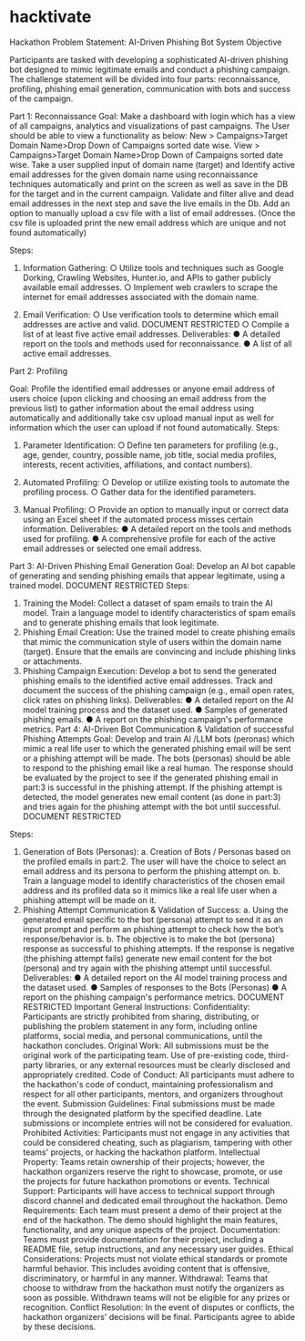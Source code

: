 # hacktivate

Hackathon Problem Statement: AI-Driven Phishing Bot
System
Objective

Participants are tasked with developing a sophisticated AI-driven phishing bot designed to
mimic legitimate emails and conduct a phishing campaign. The challenge statement will be
divided into four parts: reconnaissance, profiling, phishing email generation,
communication with bots and success of the campaign.


Part 1: Reconnaissance
Goal:
Make a dashboard with login which has a view of all campaigns, analytics and visualizations of
past campaigns.
The User should be able to view a functionality as below:
New > Campaigns>Target Domain Name>Drop Down of Campaigns sorted date wise.
View > Campaigns>Target Domain Name>Drop Down of Campaigns sorted date wise.
Take a user supplied input of domain name (target) and Identify active email addresses for the
given domain name using reconnaissance techniques automatically and print on the screen as
well as save in the DB for the target and in the current campaign. Validate and filter alive and
dead email addresses in the next step and save the live emails in the Db.
Add an option to manually upload a csv file with a list of email addresses.
(Once the csv file is uploaded print the new email address which are unique and not found
automatically)

Steps:
1. Information Gathering:
○ Utilize tools and techniques such as Google Dorking, Crawling Websites,
Hunter.io, and APIs to gather publicly available email addresses.
○ Implement web crawlers to scrape the internet for email addresses associated
with the domain name.

2. Email Verification:
○ Use verification tools to determine which email addresses are active and valid.
DOCUMENT RESTRICTED
○ Compile a list of at least five active email addresses.
Deliverables:
● A detailed report on the tools and methods used for reconnaissance.
● A list of all active email addresses.


Part 2: Profiling

Goal:
Profile the identified email addresses or anyone email address of users choice (upon clicking
and choosing an email address from the previous list) to gather information about the email
address using automatically and additionally take csv upload manual input as well for
information which the user can upload if not found automatically.
Steps:

1. Parameter Identification:
○ Define ten parameters for profiling (e.g., age, gender, country, possible name, job
title, social media profiles, interests, recent activities, affiliations, and contact
numbers).

2. Automated Profiling:
○ Develop or utilize existing tools to automate the profiling process.
○ Gather data for the identified parameters.
3. Manual Profiling:
○ Provide an option to manually input or correct data using an Excel sheet if the
automated process misses certain information.
Deliverables:
● A detailed report on the tools and methods used for profiling.
● A comprehensive profile for each of the active email addresses or selected one email
address.


Part 3: AI-Driven Phishing Email Generation
Goal:
Develop an AI bot capable of generating and sending phishing emails that appear legitimate,
using a trained model.
DOCUMENT RESTRICTED
Steps:
1. Training the Model:
Collect a dataset of spam emails to train the AI model.
Train a language model to identify characteristics of spam emails and to generate
phishing emails that look legitimate.
2. Phishing Email Creation:
Use the trained model to create phishing emails that mimic the communication style of
users within the domain name (target).
Ensure that the emails are convincing and include phishing links or attachments.
3. Phishing Campaign Execution:
Develop a bot to send the generated phishing emails to the identified active email
addresses.
Track and document the success of the phishing campaign (e.g., email open rates, click
rates on phishing links).
Deliverables:
● A detailed report on the AI model training process and the dataset used.
● Samples of generated phishing emails.
● A report on the phishing campaign's performance metrics.
Part 4: AI-Driven Bot Communication & Validation of successful Phishing
Attempts
Goal:
Develop and train AI /LLM bots (peronas) which mimic a real life user to which the generated
phishing email will be sent or a phishing attempt will be made.
The bots (personas) should be able to respond to the phishing email like a real human. The
response should be evaluated by the project to see if the generated phishing email in part:3 is
successful in the phishing attempt.
If the phishing attempt is detected, the model generates new email content (as done in part:3)
and tries again for the phishing attempt with the bot until successful.
DOCUMENT RESTRICTED

Steps:
1. Generation of Bots (Personas):
a. Creation of Bots / Personas based on the profiled emails in part:2. The user will
have the choice to select an email address and its persona to perform the
phishing attempt on.
b. Train a language model to identify characteristics of the chosen email address
and its profiled data so it mimics like a real life user when a phishing attempt will
be made on it.
2. Phishing Attempt Communication & Validation of Success:
a. Using the generated email specific to the bot (persona) attempt to send it as an
input prompt and perform an phishing attempt to check how the bot’s
response/behavior is.
b. The objective is to make the bot (persona) response as successful to phishing
attempts. If the response is negative (the phishing attempt fails) generate new
email content for the bot (persona) and try again with the phishing attempt until
successful.
Deliverables:
● A detailed report on the AI model training process and the dataset used.
● Samples of responses to the Bots (Personas)
● A report on the phishing campaign's performance metrics.
DOCUMENT RESTRICTED
Important General Instructions:
Confidentiality: Participants are strictly prohibited from sharing, distributing, or publishing the
problem statement in any form, including online platforms, social media, and personal
communications, until the hackathon concludes.
Original Work: All submissions must be the original work of the participating team. Use of
pre-existing code, third-party libraries, or any external resources must be clearly disclosed and
appropriately credited.
Code of Conduct: All participants must adhere to the hackathon's code of conduct, maintaining
professionalism and respect for all other participants, mentors, and organizers throughout the
event.
Submission Guidelines: Final submissions must be made through the designated platform by
the specified deadline. Late submissions or incomplete entries will not be considered for
evaluation.
Prohibited Activities: Participants must not engage in any activities that could be considered
cheating, such as plagiarism, tampering with other teams' projects, or hacking the hackathon
platform.
Intellectual Property: Teams retain ownership of their projects; however, the hackathon
organizers reserve the right to showcase, promote, or use the projects for future hackathon
promotions or events.
Technical Support: Participants will have access to technical support through discord channel
and dedicated email throughout the hackathon.
Demo Requirements: Each team must present a demo of their project at the end of the
hackathon. The demo should highlight the main features, functionality, and any unique aspects
of the project.
Documentation: Teams must provide documentation for their project, including a README file,
setup instructions, and any necessary user guides.
Ethical Considerations: Projects must not violate ethical standards or promote harmful
behavior. This includes avoiding content that is offensive, discriminatory, or harmful in any
manner.
Withdrawal: Teams that choose to withdraw from the hackathon must notify the organizers as
soon as possible. Withdrawn teams will not be eligible for any prizes or recognition.
Conflict Resolution: In the event of disputes or conflicts, the hackathon organizers' decisions
will be final. Participants agree to abide by these decisions.
